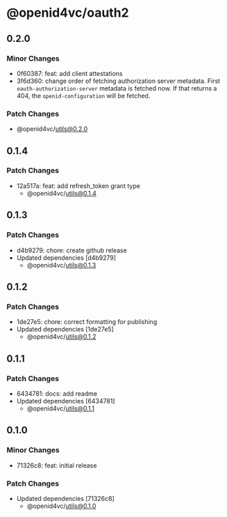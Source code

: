 # @openid4vc/oauth2

## 0.2.0

### Minor Changes

- 0f60387: feat: add client attestations
- 3f6d360: change order of fetching authorization server metadata. First `oauth-authorization-server` metadata is fetched now. If that returns a 404, the `openid-configuration` will be fetched.

### Patch Changes

- @openid4vc/utils@0.2.0

## 0.1.4

### Patch Changes

- 12a517a: feat: add refresh_token grant type
  - @openid4vc/utils@0.1.4

## 0.1.3

### Patch Changes

- d4b9279: chore: create github release
- Updated dependencies [d4b9279]
  - @openid4vc/utils@0.1.3

## 0.1.2

### Patch Changes

- 1de27e5: chore: correct formatting for publishing
- Updated dependencies [1de27e5]
  - @openid4vc/utils@0.1.2

## 0.1.1

### Patch Changes

- 6434781: docs: add readme
- Updated dependencies [6434781]
  - @openid4vc/utils@0.1.1

## 0.1.0

### Minor Changes

- 71326c8: feat: initial release

### Patch Changes

- Updated dependencies [71326c8]
  - @openid4vc/utils@0.1.0
